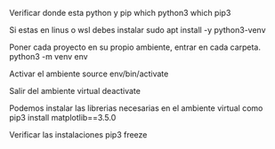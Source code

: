 Verificar donde esta python y pip
    which python3
    which pip3

Si estas en linus o wsl debes instalar
    sudo apt install -y python3-venv

Poner cada proyecto en su propio ambiente, entrar en cada carpeta.
    python3 -m venv env

Activar el ambiente
    source env/bin/activate

Salir del ambiente virtual
    deactivate

Podemos instalar las librerias necesarias en el ambiente virtual como   
    pip3 install matplotlib==3.5.0

Verificar las instalaciones
    pip3 freeze